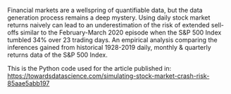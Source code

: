 Financial markets are a wellspring of quantifiable data, but the data generation process remains a deep mystery. Using daily stock market returns naively can lead to an underestimation of the risk of extended sell-offs similar to the February-March 2020 episode when the S&P 500 Index tumbled 34% over 23 trading days. An empirical analysis comparing the inferences gained from historical 1928-2019 daily, monthly & quarterly returns data of the S&P 500 Index.

This is the Python code used for the article published in: https://towardsdatascience.com/simulating-stock-market-crash-risk-85aae5abb197
